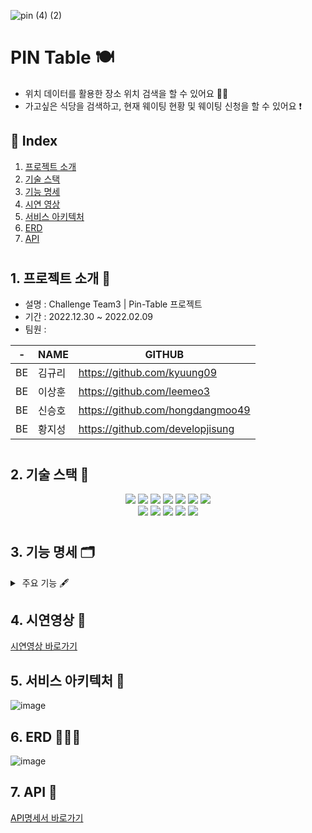 
![pin (4) (2)](https://user-images.githubusercontent.com/117708164/212247300-5102d550-5dab-44ba-8c7c-b188737c9828.png)

# PIN Table 🍽
- 위치 데이터를 활용한 장소 위치 검색을 할 수 있어요 🙆🏻
- 가고싶은 식당을 검색하고, 현재 웨이팅 현황 및 웨이팅 신청을 할 수 있어요 ❗️


## 📍 Index

1. [프로젝트 소개](#1-프로젝트-소개-)
2. [기술 스택](#2-기술-스택-)
3. [기능 명세](#3-기능-명세-)
4. [시연 영상](#4-시연영상-)
5. [서비스 아키텍처](#5-서비스-아키텍처-)
6. [ERD](#6-erd-)
7. [API](#7-api-)
#

## 1. 프로젝트 소개 📢
- 설명 : Challenge Team3 | Pin-Table 프로젝트
- 기간 : 2022.12.30 ~ 2022.02.09
- 팀원 : <br>

| - | NAME | GITHUB |
|--|--|--|
| BE | 김규리 | https://github.com/kyuung09 |
| BE | 이상훈 | https://github.com/leemeo3  |
| BE | 신승호 | https://github.com/hongdangmoo49 |
| BE | 황지성 | https://github.com/developjisung |

#

## 2. 기술 스택 🔨
<div align=center> 
<img src="https://img.shields.io/badge/java-02569B?style=for-the-badge&logo=java&logoColor=white">
<img src="https://img.shields.io/badge/spring-6DB33F?style=for-the-badge&logo=spring&logoColor=white">
<img src="https://img.shields.io/badge/mysql-4479A1?style=for-the-badge&logo=mysql&logoColor=white"> 
<img src="https://img.shields.io/badge/jpa-181717?style=for-the-badge&logo=jpa&logoColor=white">
<img src="https://img.shields.io/badge/amazon aws-F8DC75?style=for-the-badge&logo=amazonaws&logoColor=white">
<img src="https://img.shields.io/badge/amazon rds-61DAFB?style=for-the-badge&logo=amazonrds&logoColor=white"> 
<img src="https://img.shields.io/badge/amazon s3-E34F26?style=for-the-badge&logo=amazons3&logoColor=white"> 
<br>

<img src="https://img.shields.io/badge/axios-61DAFB?style=for-the-badge&logo=axios&logoColor=black">
<img src="https://img.shields.io/badge/html5-E34F26?style=for-the-badge&logo=html5&logoColor=white"> 
<img src="https://img.shields.io/badge/css-1572B6?style=for-the-badge&logo=css&logoColor=white"> 
<img src="https://img.shields.io/badge/javascript-F7DF1E?style=for-the-badge&logo=javascript&logoColor=black">
<img src="https://img.shields.io/badge/amazon s3-E34F26?style=for-the-badge&logo=amazons3&logoColor=white"> 
<br>
</div>

#

## 3. 기능 명세 🗂
<details>
<summary> 주요 기능 🖋 </summary>
<div markdown="1">       

(1) 장소 검색 

- 장소 검색 기능 제공
- 사용자 위치 기반 검색 기능 제공

(2) 카테고리 별 장소 조회

- 검색어 지정 검색 (가게 이름 일치, 가게 이름 포함, 도로명 주소, 업종, 리뷰n개 이상/이하, 평점n개 이상,이하)
- 랭킹 조회 (리뷰 적은순, 리뷰 많은 순, 평점 낮은 순, 평점 높은 순)

(3) 예약(웨이팅) 시스템

- 음식점/카페 웨이팅 신청 기능 제공
- 웨이팅 신청 시 현재 현황(잔여 자리) 및 현재 현황(대기 순서) 확인 가능

(4) 장소 리뷰 기능

- 장소 리뷰 작성, 리뷰 조회시 리뷰 갯수 확인 가능

</div>
</details>

## 4. 시연영상 🎥
[시연영상 바로가기](https://www.youtube.com/watch?v=iY3YxFOawYs)

## 5. 서비스 아키텍처 🎨
![image](https://user-images.githubusercontent.com/117708164/212272737-a1633c36-db2d-4717-8392-b202a5f30ea7.png)

## 6. ERD 👨🏻‍💻
![image](https://user-images.githubusercontent.com/117708164/212272837-ef542bf2-e9a1-465a-92d3-767f91868021.png)

## 7. API 💬
[API명세서 바로가기](https://www.notion.so/2c418627d047416fb8b21c59b49b83d9?v=f17213f3433e45328148b004b36e81e6)


